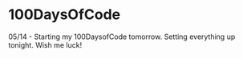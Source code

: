 # 100DaysOfCode
05/14 - Starting my 100DaysofCode tomorrow. Setting everything up tonight. Wish me luck!
